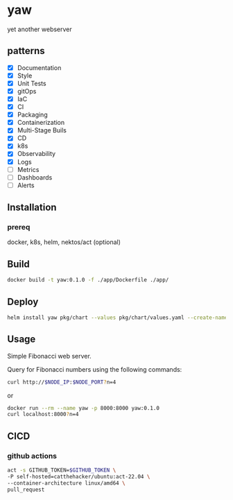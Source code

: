 # yaw
yet another webserver

## patterns
- [X] Documentation
- [X] Style
- [X] Unit Tests
- [X] gitOps
- [X] IaC
- [X] CI
- [X] Packaging
- [X] Containerization
- [X] Multi-Stage Buils
- [X] CD
- [X] k8s
- [X] Observability
- [X] Logs
- [ ] Metrics
- [ ] Dashboards
- [ ] Alerts

## Installation

### prereq
docker, k8s, helm, nektos/act (optional)

## Build
```sh
docker build -t yaw:0.1.0 -f ./app/Dockerfile ./app/
```

## Deploy
```sh
helm install yaw pkg/chart --values pkg/chart/values.yaml --create-namespace --namespace yaw
```

## Usage

Simple Fibonacci web server.

Query for Fibonacci numbers using the following commands:

```sh
curl http://$NODE_IP:$NODE_PORT?n=4
```
or

```sh
docker run --rm --name yaw -p 8000:8000 yaw:0.1.0
curl localhost:8000?n=4
```

## CICD

### github actions
```sh
act -s GITHUB_TOKEN=$GITHUB_TOKEN \
-P self-hosted=catthehacker/ubuntu:act-22.04 \
--container-architecture linux/amd64 \
pull_request
```
